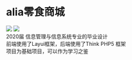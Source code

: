 # alia零食商城
![](https://img.shields.io/badge/前端-Layui-color)
![](https://img.shields.io/badge/后端-ThinkPHP5-color)</br>
2020届 信息管理与信息系统专业的毕业设计</br>
前端使用了Layui框架，后端使用了Think PHP5 框架</br>
项目为基础项目，可以作为学习之鉴</br>
